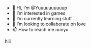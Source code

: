 - 👋 Hi, I’m @Yuuuuuuuuuup
- 👀 I’m interested in games
- 🌱 I’m currently learning stuff
- 💞️ I’m looking to collaborate on love
- 📫 How to reach me nunyu

<!---
Yuuuuuuuuuup/Yuuuuuuuuuup is a ✨ special ✨ repository because its `README.md` (this file) appears on your GitHub profile.
You can click the Preview link to take a look at your changes.
--->
hiii
